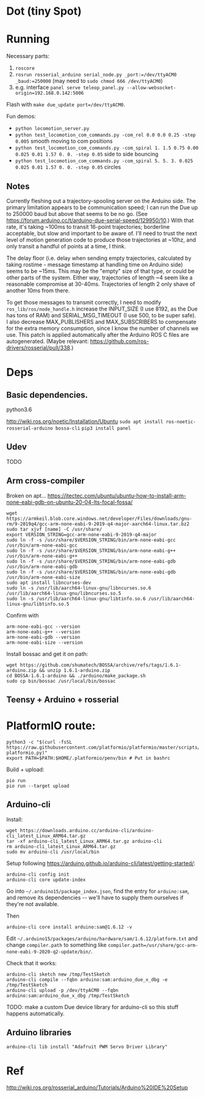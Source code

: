 # Dot (tiny Spot)

# Running

Necessary parts:
1) `roscore`
2) `rosrun rosserial_arduino serial_node.py _port:=/dev/ttyACM0 _baud:=250000` (may need to `sudo chmod 666 /dev/ttyACM0`)
3) e.g. interface `panel serve teleop_panel.py --allow-websocket-origin=192.168.0.142:5006`

Flash with `make due_update port=/dev/ttyACM0`.

Fun demos:
- `python locomotion_server.py`
- `python test_locomotion_com_commands.py -com_rel 0.0 0.0 0.25 -step 0.005` smooth moving to com positions
- `python test_locomotion_com_commands.py -com_spiral 1. 1.5 0.75 0.00 0.025 0.01 1.57 0. 0. -step 0.05` side to side bouncing
- `python test_locomotion_com_commands.py -com_spiral 5. 5. 3. 0.025 0.025 0.01 1.57 0. 0. -step 0.05` circles

## Notes

Currently fleshing out a trajectory-spooling server on the Arduino side. The primary limitation appears to be communication speed; I can run the Due up to 250000 baud but above that seems to be no go. (See https://forum.arduino.cc/t/arduino-due-serial-speed/129950/10.) With that rate, it's taking ~100ms to transit 16-point trajectories; borderline acceptable, but slow and important to be aware of. I'll need to trust the next level of motion generation code to produce those trajectories at ~10hz, and only transit a handful of points at a time, I think.

The delay floor (i.e. delay when sending empty trajectories, calculated by taking rostime - message timestamp at handling time on Arduino side) seems to be ~15ms. This may be the "empty" size of that type, or could be other parts of the system. Either way, trajectories of length ~4 seem like a reasonable compromise at 30-40ms. Trajectories of length 2 only shave of another 10ms from there.

To get those messages to transmit correctly, I need to modify `ros_lib/ros/node_handle.h` increase the INPUT_SIZE (I use 8192, as the Due has tons of RAM) and SERIAL_MSG_TIMEOUT (I use 500, to be super safe). I also decrease MAX_PUBLISHERS and MAX_SUBSCRIBERS to compensate for the extra memory consumption, since I know the number of channels we use. This patch is applied automatically after the Arduino ROS C files are autogenerated. (Maybe relevant: https://github.com/ros-drivers/rosserial/pull/338.)

# Deps

## Basic dependencies.

python3.6

http://wiki.ros.org/noetic/Installation/Ubuntu
`sudo apt install ros-noetic-rosserial-arduino bossa-cli`
`pip3 install panel`

## Udev

TODO


## Arm cross-compiler

Broken on apt...
https://itectec.com/ubuntu/ubuntu-how-to-install-arm-none-eabi-gdb-on-ubuntu-20-04-lts-focal-fossa/

```
wget https://armkeil.blob.core.windows.net/developer/Files/downloads/gnu-rm/9-2019q4/gcc-arm-none-eabi-9-2019-q4-major-aarch64-linux.tar.bz2
sudo tar xjvf [name] -C /usr/share/
export VERSION_STRING=gcc-arm-none-eabi-9-2019-q4-major
sudo ln -f -s /usr/share/$VERSION_STRING/bin/arm-none-eabi-gcc /usr/bin/arm-none-eabi-gcc 
sudo ln -f -s /usr/share/$VERSION_STRING/bin/arm-none-eabi-g++ /usr/bin/arm-none-eabi-g++
sudo ln -f -s /usr/share/$VERSION_STRING/bin/arm-none-eabi-gdb /usr/bin/arm-none-eabi-gdb
sudo ln -f -s /usr/share/$VERSION_STRING/bin/arm-none-eabi-gdb /usr/bin/arm-none-eabi-size
sudo apt install libncurses-dev
sudo ln -s /usr/lib/aarch64-linux-gnu/libncurses.so.6 /usr/lib/aarch64-linux-gnu/libncurses.so.5
sudo ln -s /usr/lib/aarch64-linux-gnu/libtinfo.so.6 /usr/lib/aarch64-linux-gnu/libtinfo.so.5
```

Confirm with
```
arm-none-eabi-gcc --version
arm-none-eabi-g++ --version
arm-none-eabi-gdb --version
arm-none-eabi-size --version
```

Install bossac and get it on path:
```
wget https://github.com/shumatech/BOSSA/archive/refs/tags/1.6.1-arduino.zip && unzip 1.6.1-arduino.zip
cd BOSSA-1.6.1-arduino && ./arduino/make_package.sh
sudo cp bin/bossac /usr/local/bin/bossac
```

## Teensy + Arduino + rosserial

# PlatformIO route:
```
python3 -c "$(curl -fsSL https://raw.githubusercontent.com/platformio/platformio/master/scripts/get-platformio.py)"
export PATH=$PATH:$HOME/.platformio/penv/bin # Put in bashrc
```

Build + upload:
```
pio run
pio run --target upload
```


## Arduino-cli
Install:
```
wget https://downloads.arduino.cc/arduino-cli/arduino-cli_latest_Linux_ARM64.tar.gz
tar -xf arduino-cli_latest_Linux_ARM64.tar.gz arduino-cli
rm arduino-cli_latest_Linux_ARM64.tar.gz
sudo mv arduino-cli /usr/local/bin
```

Setup following https://arduino.github.io/arduino-cli/latest/getting-started/:
```
arduino-cli config init
arduino-cli core update-index
```

Go into `~/.arduino15/package_index.json`, find the entry for `arduino:sam`, and remove
its dependencies -- we'll have to supply them ourselves if they're not available.

Then
```
arduino-cli core install arduino:sam@1.6.12 -v
```

Edit `~/.arduino15/packages/arduino/hardware/sam/1.6.12/platform.txt` and change `compiler.path`
to something like `compiler.path=/usr/share/gcc-arm-none-eabi-9-2020-q2-update/bin/`.

Check that it works:
```
arduino-cli sketch new /tmp/TestSketch
arduino-cli compile --fqbn arduino:sam:arduino_due_x_dbg -e /tmp/TestSketch
arduino-cli upload -p /dev/ttyACM0 --fqbn arduino:sam:arduino_due_x_dbg /tmp/TestSketch
```

TODO: make a custom Due device library for arduino-cli so this stuff happens automatically.

## Arduino libraries

`arduino-cli lib install "Adafruit PWM Servo Driver Library"`

# Ref
http://wiki.ros.org/rosserial_arduino/Tutorials/Arduino%20IDE%20Setup